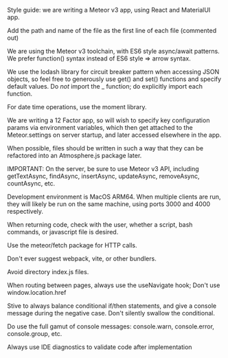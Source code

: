 Style guide:  we are writing a Meteor v3 app, using React and MaterialUI app.  

Add the path and name of the file as the first line of each file (commented out)

We are using the Meteor v3 toolchain, with ES6 style async/await patterns. We prefer function() syntax instead of ES6 style => arrow syntax. 

We use the lodash library for circuit breaker pattern when accessing JSON objects, so feel free to generously use get() and set() functions and specify default values.  Do *not* import the _ function; do explicitly import each function.

For date time operations, use the moment library.  

We are writing a 12 Factor app, so will wish to specify key configuration params via environment variables, which then get attached to the Meteor.settings on server startup, and later accessed elsewhere in the app.  

When possible, files should be written in such a way that they can be refactored into an Atmosphere.js package later.

IMPORTANT:  On the server, be sure to use Meteor v3 API, including getTextAsync, findAsync, insertAsync, updateAsync, removeAsync, countAsync, etc.

Development environment is MacOS ARM64.  When multiple clients are run, they will likely be run on the same machine, using ports 3000 and 4000 respectively.  

When returning code, check with the user, whether a script, bash commands, or javascript file is desired.  

Use the meteor/fetch package for HTTP calls.

Don't ever suggest webpack, vite, or other bundlers.  

Avoid directory index.js files.

When routing between pages, always use the useNavigate hook; Don't use window.location.href

Stive to always balance conditional if/then statements, and give a console message during the negative case.  Don't silently swallow the conditional.  

Do use the full gamut of console messages:  console.warn, console.error, console.group, etc.

Always use IDE diagnostics to validate code after implementation